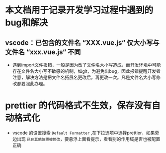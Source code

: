 # 本文档用于记录开发学习过程中遇到的bug和解决

## vscode：已包含的文件名 “XXX.vue.js“ 仅大小写与文件名 “xxx.vue.js“ 不同
- 遇到import文件报错，一般是因为改了文件名大小写造成，而开发环境中可能存在文件名大小写不敏感的机制，如git，为避免出bug，因此报错提醒开发者注意，解决方法是把文件名拓展名更改后，再更改一次。凡是文件名大小写修改都要照此办理。

# prettier 的代码格式不生效，保存没有自动格式化
- vscode 的设置搜索 `Default Formatter` ,在下拉选项中选择prettier，如果旁边出现 `已在其他位置被修改`，要悬浮上面看提示，看看别的作用域是否也被配置正确